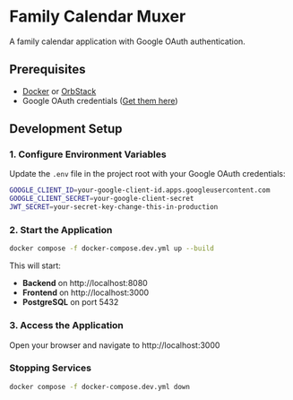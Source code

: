 # Family Calendar Muxer

A family calendar application with Google OAuth authentication.

## Prerequisites

- [Docker](https://www.docker.com/) or [OrbStack](https://orbstack.dev/)
- Google OAuth credentials ([Get them here](https://console.cloud.google.com/apis/credentials))

## Development Setup

### 1. Configure Environment Variables

Update the `.env` file in the project root with your Google OAuth credentials:

```bash
GOOGLE_CLIENT_ID=your-google-client-id.apps.googleusercontent.com
GOOGLE_CLIENT_SECRET=your-google-client-secret
JWT_SECRET=your-secret-key-change-this-in-production
```

### 2. Start the Application

```bash
docker compose -f docker-compose.dev.yml up --build
```

This will start:
- **Backend** on http://localhost:8080
- **Frontend** on http://localhost:3000
- **PostgreSQL** on port 5432

### 3. Access the Application

Open your browser and navigate to http://localhost:3000

### Stopping Services

```bash
docker compose -f docker-compose.dev.yml down
```

